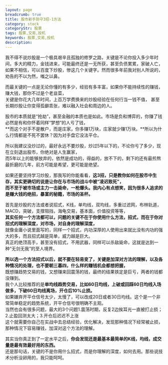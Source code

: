 ```yaml
---
layout: page
breadcrumb: true
title: 股市新手防守3招-1方法
category: stock
categoryStr: 股票
tags: 股票,交易,投机
keywords: 股票,交易,投机
description:
---
```


我不得不说炒股是一个极具艰辛且孤独的修罗之路，关键是不论你投入多少年时间，多大的精力，金钱进来，可能最终还是一无所获，甚至负债累累，家破人亡，  
如果不相信，可以百度下炒股，惨这几个关键字。然而很多年前我对别人所说的，劝告的不以为然，嗤之以鼻。  

而最关键的一点是无论你懂的有多少，经验有多丰富，如果你不能持续性的赚钱，赚大钱，那你不过是个老韭菜，  
关键是你花大几年时间，上百万学费换来的炒股经验在任何行当一钱不值， 甚至长期炒股让你变得孤僻乖张，难以融入社会和周边的人。  

股市的本质就是“抢劫”，甚至金融的本质也是如此。市场是负和博弈的，你赚了钱必然是有和你怀着同样“梦想”的人亏了钱，  
**而这个对手不是散户，而是庄家，你多赚1万块，庄家就少赚1万块。**所以为什么行情都是不死不罢休？因为对手盘它没法平仓。  

所以我建议没炒过的，最好永远不要炒股，炒过5年以下的，不论你亏了多少，现在立刻退出股市，你绝对是人生赢家，  
而5年以上的能够放弃的，依然是成功的，得益的，放不下的，剩下的还有最煎熬最折磨的几年，前方可能是希望，更可能是绝望。  

如果还要坚持学习炒股，那我写的你能看看，**这3招，只是教你如何在股市中生存，其实更确切的说是让你在与市场的战斗中被“凌迟致死”，  
而不至于被市场或主力一击毙命，一枪爆头。我内心有点想笑，因为很多人追求的是赚大钱的绝招，暴富的秘籍，市场的圣杯。**    

首先是炒股的方法或者说招式，K线，单均线，双均线，多重过滤网，布林轨道，MACD，突破，支撑阻挡，海龟交易，基本面，价值投资等等，  
**其实任何一个方法都可以，问题的关键不在于你使用什么方法，招式，而在于你对招式的理解深度，对市场，对自身的理解深度，**  
就像金庸小说里面写的，同样一个招式，内功深厚的人使用出来就比没有内功的强大的多，而且招式越是简单，威力越是巨大。  
真正的绝顶高手，甚至没有招式，不用武器，同样可以杀敌毙命，这就是达到一种“无剑无我”的至人境界。  

**所以选一个方法招式以后，就不要在轻易变了，关键是加深对方法的理解，以及各种情况的处理，也不要朝三暮四，什么样的赚钱机会都想把握，**  
既想赚趋势交易的钱，又想赚来回震荡的钱，最终的结果铁定是巨亏，两者的钱都没赚到。  
我个人比较推荐的是**单均线趋势交易，比如60日均线，上破或回踩60日均线入场做多，下破60日均线离场，开仓后10%止损。**  
如果嫌弃开平仓信号太少，太慢了，可以改成20日或者30日均线。这个是一个非常简单稳定的趋势系统，开平仓信号很明确不主观。  
当然也会有很多问题，最大的3个问题1.震荡时期，反复2边挨耳光一直被打止损；2.止盈回测太大；3.开仓后迟迟不上涨  
这个就需要你自己在实战中去总结经验，优化解决，发现那种情况下经常被止损，那种情况下容易赚钱，加深对这个方法的理解。  

其实当你真正到了一定水平之后，**你会发现还是最基本最简单的K线，均线，成交量是最有效最好用的东西。**  
还是那句话，关键的不是你用什么招式，而是你理解的深度，如何去用。那些说技术分析没卵用的，我只能呵呵。  



